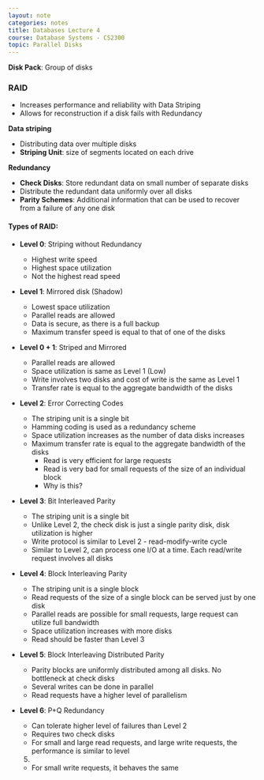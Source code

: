 ```yaml
---
layout: note
categories: notes
title: Databases Lecture 4
course: Database Systems - CS2300
topic: Parallel Disks
---
```

**Disk Pack**: Group of disks

### RAID
- Increases performance and reliability with Data Striping
- Allows for reconstruction if a disk fails with Redundancy

**Data striping**
- Distributing data over multiple disks
- **Striping Unit**: size of segments located on each drive

**Redundancy**
  - **Check Disks**: Store redundant data on small number of separate disks
  - Distribute the redundant data uniformly over all disks
  - **Parity Schemes**: Additional information that can be used to recover from a failure of any one disk

#### Types of RAID:
- **Level 0**: Striping without Redundancy
  - Highest write speed
  - Highest space utilization
  - Not the highest read speed

- **Level 1**: Mirrored disk (Shadow)
  - Lowest space utilization
  - Parallel reads are allowed
  - Data is secure, as there is a full backup
  - Maximum transfer speed is equal to that of one of the disks

- **Level 0 + 1**: Striped and Mirrored
  - Parallel reads are allowed
  - Space utilization is same as Level 1 (Low)
  - Write involves two disks and cost of write is the same as Level 1
  - Transfer rate is equal to the aggregate bandwidth of the disks

- **Level 2**: Error Correcting Codes
  - The striping unit is a single bit
  - Hamming coding is used as a redundancy scheme
  - Space utilization increases as the number of data disks increases
  - Maximum transfer rate is equal to the aggregate bandwidth of the disks
    - Read is very efficient for large requests
    - Read is very bad for small requests of the size of an individual block
    - Why is this?

- **Level 3**: Bit Interleaved Parity
  - The striping unit is a single bit
  - Unlike Level 2, the check disk is just a single parity disk, disk utilization is higher
  - Write protocol is similar to Level 2 - read-modify-write cycle
  - Similar to Level 2, can process one I/O at a time. Each read/write request involves all disks

- **Level 4**: Block Interleaving Parity
  - The striping unit is a single block
  - Read requests of the size of a single block can be served just by one disk
  - Parallel reads are possible for small requests, large request can utilize full bandwidth
  - Space utilization increases with more disks
  - Read should be faster than Level 3

- **Level 5**: Block Interleaving Distributed Parity
  - Parity blocks are uniformly distributed among all disks. No bottleneck at check disks
  - Several writes can be done in parallel
  - Read requests have a higher level of parallelism

- **Level 6**: P+Q Redundancy
  - Can tolerate higher level of failures than Level 2
  - Requires two check disks
  - For
  small
  and
  large
  read
  requests,
  and
  large
  write
  requests,
  the
  performance
  is  similar
  to
  level
  5.
  - For
  small
  write
  requests,
  it
  behaves
  the
  same
